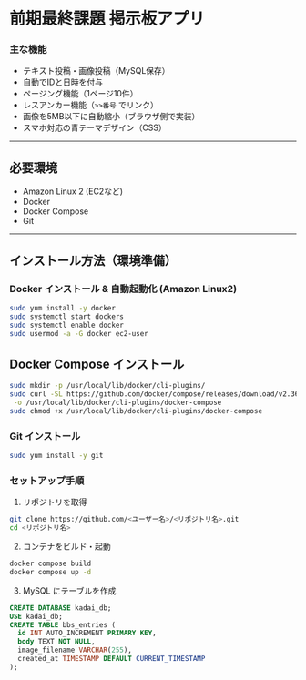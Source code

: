 # 前期最終課題 掲示板アプリ

### 主な機能
- テキスト投稿・画像投稿（MySQL保存）
- 自動でIDと日時を付与
- ページング機能（1ページ10件）
- レスアンカー機能（`>>番号` でリンク）
- 画像を5MB以下に自動縮小（ブラウザ側で実装）
- スマホ対応の青テーマデザイン（CSS）

---

## 必要環境
- Amazon Linux 2 (EC2など)
- Docker
- Docker Compose
- Git

---

## インストール方法（環境準備）

### Docker インストール & 自動起動化 (Amazon Linux2)
```bash
sudo yum install -y docker
sudo systemctl start dockers
sudo systemctl enable docker
sudo usermod -a -G docker ec2-user

```

## Docker Compose インストール
```bash
sudo mkdir -p /usr/local/lib/docker/cli-plugins/
sudo curl -SL https://github.com/docker/compose/releases/download/v2.36.0/docker-compose-$(uname -s)-$(uname -m) \
 -o /usr/local/lib/docker/cli-plugins/docker-compose
sudo chmod +x /usr/local/lib/docker/cli-plugins/docker-compose

```

### Git インストール
```bash
sudo yum install -y git
```

### セットアップ手順
1. リポジトリを取得
```bash
git clone https://github.com/<ユーザー名>/<リポジトリ名>.git
cd <リポジトリ名>
```

2. コンテナをビルド・起動
```bash
docker compose build
docker compose up -d
```

3. MySQL にテーブルを作成
```sql
CREATE DATABASE kadai_db;
USE kadai_db;
CREATE TABLE bbs_entries (
  id INT AUTO_INCREMENT PRIMARY KEY,
  body TEXT NOT NULL,
  image_filename VARCHAR(255),
  created_at TIMESTAMP DEFAULT CURRENT_TIMESTAMP
);
```
